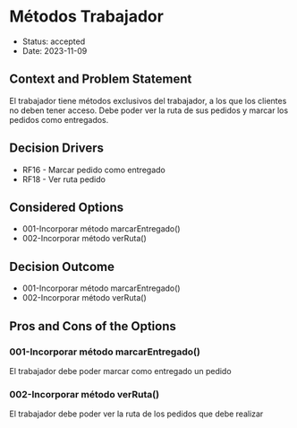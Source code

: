 # Métodos Trabajador

* Status: accepted
* Date: 2023-11-09

## Context and Problem Statement

El trabajador tiene métodos exclusivos del trabajador, a los que los clientes no deben tener acceso. Debe poder ver la ruta de sus pedidos y marcar los pedidos como entregados.

## Decision Drivers

* RF16 - Marcar pedido como entregado
* RF18 - Ver ruta pedido

## Considered Options

* 001-Incorporar método marcarEntregado()
* 002-Incorporar método verRuta()

## Decision Outcome

* 001-Incorporar método marcarEntregado()
* 002-Incorporar método verRuta()

## Pros and Cons of the Options

### 001-Incorporar método marcarEntregado()

El trabajador debe poder marcar como entregado un pedido

### 002-Incorporar método verRuta()

El trabajador debe poder ver la ruta de los pedidos que debe realizar
